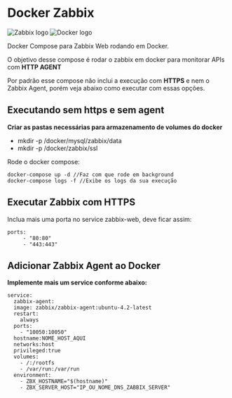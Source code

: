 # Docker Zabbix

![Zabbix logo](https://assets.zabbix.com/img/logo/zabbix_logo_500x131.png)
![Docker logo](https://www.mundodocker.com.br/wp-content/uploads/2015/06/docker_facebook_share.png)

Docker Compose para Zabbix Web rodando em Docker. 

O objetivo desse compose é rodar o zabbix em docker para monitorar APIs com **HTTP AGENT**

Por padrão esse compose não inclui a execução com **HTTPS** e nem o Zabbix Agent, porém veja abaixo como executar com essas opções.

## Executando sem https e sem agent
**Criar as pastas necessárias para armazenamento de volumes do docker**

* mkdir -p /docker/mysql/zabbix/data
* mkdir -p /docker/zabbix/ssl

Rode o docker compose:

```
docker-compose up -d //Faz com que rode em background
docker-compose logs -f //Exibe os logs da sua execução
```
## Executar Zabbix com HTTPS

Inclua mais uma porta no service zabbix-web, deve ficar assim:

```
ports:
     - "80:80"
     - "443:443"
```

## Adicionar Zabbix Agent ao Docker

**Implemente mais um service conforme abaixo:**

```
service:
  zabbix-agent:
  image: zabbix/zabbix-agent:ubuntu-4.2-latest
  restart:
    always
  ports:
    - "10050:10050"
  hostname:NOME_HOST_AQUI
  networks:host
  privileged:true
  volumes:
    - /:/rootfs
    - /var/run:/var/run
  environment:
    - ZBX_HOSTNAME="$(hostname)"
    - ZBX_SERVER_HOST="IP_OU_NOME_DNS_ZABBIX_SERVER"
```
